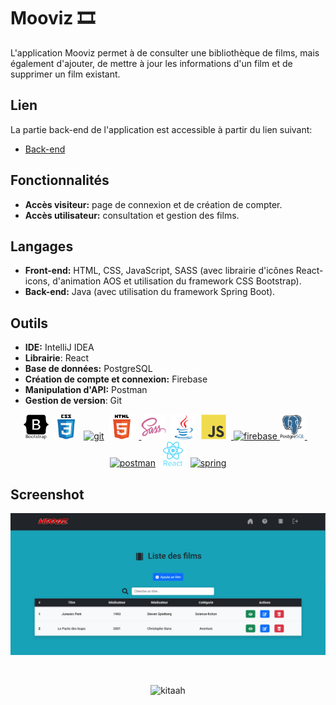 
# Mooviz 🎞️

L'application Mooviz permet à de consulter une bibliothèque de films, mais également d'ajouter, de mettre à jour les informations d'un film et de supprimer un film existant.

## Lien

La partie back-end de l'application est accessible à partir du lien suivant:
- [Back-end](https://github.com/kitaah/Mooviz_backend)

## Fonctionnalités

- **Accès visiteur:** page de connexion et de création de compter.
- **Accès utilisateur:** consultation et gestion des films.


## Langages

- **Front-end:** HTML, CSS, JavaScript, SASS (avec librairie d'icônes React-icons, d'animation AOS et utilisation du framework CSS Bootstrap).
- **Back-end:** Java (avec utilisation du framework Spring Boot).


## Outils

- **IDE:** IntelliJ IDEA
- **Librairie**: React
- **Base de données:** PostgreSQL
- **Création de compte et connexion:** Firebase
- **Manipulation d'API:** Postman
- **Gestion de version**: Git

<p align="center"><a href="https://getbootstrap.com" target="_blank" rel="noreferrer"><img src="https://raw.githubusercontent.com/devicons/devicon/master/icons/bootstrap/bootstrap-plain-wordmark.svg" alt="bootstrap" width="40" height="40"/></a>&nbsp;&nbsp;<a href="https://www.w3schools.com/css/" target="_blank" rel="noreferrer"><img src="https://raw.githubusercontent.com/devicons/devicon/master/icons/css3/css3-original-wordmark.svg" alt="css3" width="40" height="40"/></a>&nbsp;&nbsp;<a href="https://git-scm.com/" target="_blank" rel="noreferrer"><img src="https://www.vectorlogo.zone/logos/git-scm/git-scm-icon.svg" alt="git" width="40" height="40"/></a>&nbsp;&nbsp;<a href="https://www.w3.org/html/" target="_blank" rel="noreferrer"><img src="https://raw.githubusercontent.com/devicons/devicon/master/icons/html5/html5-original-wordmark.svg" alt="html5" width="40" height="40"/></a>&nbsp;&nbsp;<a href="https://sass-lang.com" target="_blank" rel="noreferrer"> <img src="https://raw.githubusercontent.com/devicons/devicon/master/icons/sass/sass-original.svg" alt="sass" width="40" height="40"/></a>&nbsp;&nbsp;<a href="https://www.java.com" target="_blank" rel="noreferrer"><img src="https://raw.githubusercontent.com/devicons/devicon/master/icons/java/java-original.svg" alt="java" width="40" height="40"/></a>&nbsp;&nbsp;<a href="https://developer.mozilla.org/en-US/docs/Web/JavaScript" target="_blank" rel="noreferrer"><img src="https://raw.githubusercontent.com/devicons/devicon/master/icons/javascript/javascript-original.svg" alt="javascript" width="40" height="40"/></a>&nbsp;&nbsp;<a href="https://firebase.google.com/" target="_blank" rel="noreferrer"> <img src="https://www.vectorlogo.zone/logos/firebase/firebase-icon.svg" alt="firebase" width="40" height="40"/> </a> <a href="https://www.postgresql.org" target="_blank" rel="noreferrer"> <img src="https://raw.githubusercontent.com/devicons/devicon/master/icons/postgresql/postgresql-original-wordmark.svg" alt="postgresql" width="40" height="40"/> </a> &nbsp;&nbsp;<a href="https://postman.com" target="_blank" rel="noreferrer"> <img src="https://www.vectorlogo.zone/logos/getpostman/getpostman-icon.svg" alt="postman" width="40" height="40"/></a>&nbsp;&nbsp;<a href="https://reactjs.org/" target="_blank" rel="noreferrer"><img src="https://raw.githubusercontent.com/devicons/devicon/master/icons/react/react-original-wordmark.svg" alt="react" width="40" height="40"/></a>&nbsp;&nbsp;<a href="https://spring.io/" target="_blank" rel="noreferrer"><img src="https://www.vectorlogo.zone/logos/springio/springio-icon.svg" alt="spring" width="40" height="40"/></a></p>


## Screenshot

<p><img src="screenshot.jpg" alt="screenshot de l'application Mooviz"></p><br>

<p align="center"><img src="https://komarev.com/ghpvc/?username=kitaah&color=ff69b4" alt="kitaah" /></p>